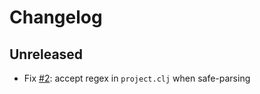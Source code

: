 # Changelog

## Unreleased

- Fix [#2](https://github.com/borkdude/lein2deps/issues/2): accept regex in `project.clj` when safe-parsing

